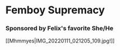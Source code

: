 # Femboy Supremacy
### Sponsored by Felix's favorite She/He

[[Mhmmyes|IMG_20220111_021205_109.jpg!]]